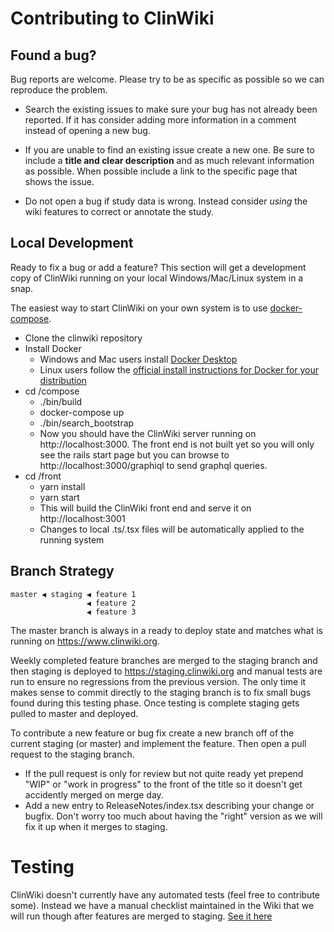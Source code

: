 # Contributing to ClinWiki

## Found a bug?

Bug reports are welcome. Please try to be as specific as possible so we can reproduce the problem. 

- Search the existing issues to make sure your bug has not already been reported. If it has consider adding more information in a comment instead of opening a new bug.

- If you are unable to find an existing issue create a new one.  Be sure to include a **title and clear description** and as much relevant information as possible. When possible include a link to the specific page that shows the issue.

- Do not open a bug if study data is wrong. Instead consider _using_ the wiki features to correct or annotate the study.


## Local Development

Ready to fix a bug or add a feature? This section will get a development copy of ClinWiki running on your local Windows/Mac/Linux system in a snap.

The easiest way to start ClinWiki on your own system is to use [docker-compose](https://docs.docker.com/compose/). 

- Clone the clinwiki repository
- Install Docker
    - Windows and Mac users install [Docker Desktop](https://www.docker.com/products/docker-desktop)
    - Linux users follow the [official install instructions for Docker for your distribution](https://docs.docker.com/install/#supported-platforms)
- cd /compose
    - ./bin/build
    - docker-compose up
    - ./bin/search_bootstrap
    - Now you should have the ClinWiki server running on http://localhost:3000.  The front end is not built yet so you will only see the rails start page but you can browse to http://localhost:3000/graphiql to send graphql queries.
- cd /front
    - yarn install
    - yarn start
    - This will build the ClinWiki front end and serve it on http://localhost:3001
    - Changes to local .ts/.tsx files will be automatically applied to the running system


## Branch Strategy

```
master ◀ staging ◀ feature 1
                 ◀ feature 2
                 ◀ feature 3 
```

The master branch is always in a ready to deploy state and matches what is running on https://www.clinwiki.org.  

Weekly completed feature branches are merged to the staging branch and then staging is deployed to https://staging.clinwiki.org and manual tests are run to ensure no regressions from the previous version.  The only time it makes sense to commit directly to the staging branch is to fix small bugs found during this testing phase.  Once testing is complete staging gets pulled to master and deployed.

To contribute a new feature or bug fix create a new branch off of the current staging (or master) and implement the feature.  Then open a pull request to the staging branch.  

- If the pull request is only for review but not quite ready yet prepend "WIP" or "work in progress" to the front of the title so it doesn't get accidently merged on merge day.
- Add a new entry to ReleaseNotes/index.tsx describing your change or bugfix.  Don't worry too much about having the "right" version as we will fix it up when it merges to staging.


# Testing

ClinWiki doesn't currently have any automated tests (feel free to contribute some).  Instead we have a manual checklist maintained in the Wiki that we will run though after features are merged to staging.  [See it here](https://github.com/clinwiki-org/clinwiki/wiki/Testing-Guide)


